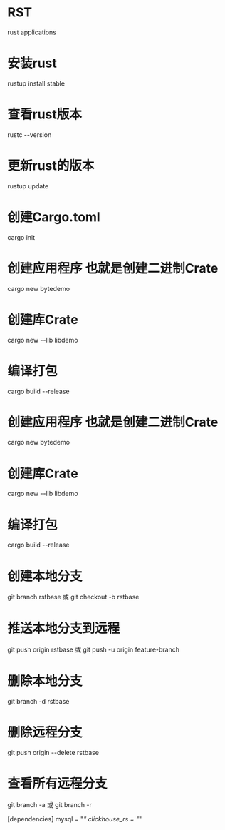 # RST
rust applications

# 安装rust
rustup install stable

# 查看rust版本
rustc --version

# 更新rust的版本
rustup update

# 创建Cargo.toml
cargo init

# 创建应用程序 也就是创建二进制Crate
cargo new bytedemo

# 创建库Crate
cargo new --lib libdemo

# 编译打包
cargo build --release

# 创建应用程序 也就是创建二进制Crate
cargo new bytedemo

# 创建库Crate
cargo new --lib libdemo

# 编译打包
cargo build --release

# 创建本地分支
git branch rstbase 或 git checkout -b rstbase

# 推送本地分支到远程
git push origin rstbase 或 git push -u origin feature-branch

# 删除本地分支
git branch -d rstbase 

# 删除远程分支
git push origin --delete rstbase

# 查看所有远程分支
git branch -a 或 git branch -r


[dependencies]
mysql = "*"
clickhouse_rs = "*"

